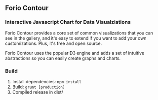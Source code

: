 ## Forio Contour
### Interactive Javascript Chart for Data Visualziations

Forio Contour provides a core set of common visualizations that you can see in the gallery, and it's easy to extend if you want to add your own customizations. Plus, it's free and open source.

Forio Contour uses the popular D3 engine and adds a set of intuitive abstractions so you can easily create graphs and charts.






### Build

1. Install dependencies: `npm install`
2. Build: `grunt [production]`
3. Compiled release in dist/
